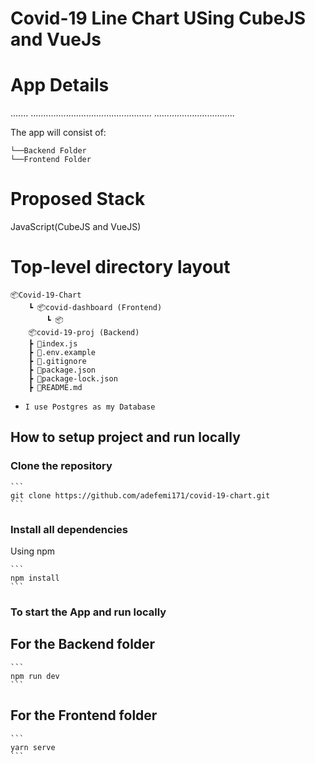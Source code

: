# Covid-19 Line Chart USing CubeJS and VueJs

# App Details
.......
................................................
................................

The app will consist of:

    └──Backend Folder
    └──Frontend Folder
        

  


# Proposed Stack
JavaScript(CubeJS and VueJS) 

# Top-level directory layout

    📦Covid-19-Chart
        ┗ 📦covid-dashboard (Frontend)
            ┗ 📦
        📦covid-19-proj (Backend)
        ┣ 📜index.js
        ┣ 📜.env.example
        ┣ 📜.gitignore
        ┣ 📜package.json
        ┣ 📜package-lock.json
        ┣ 📜README.md

- `I use Postgres as my Database`

## How to setup project and run locally

### Clone the repository 

    ```
    git clone https://github.com/adefemi171/covid-19-chart.git
    ```

### Install all dependencies

Using npm

    ```
    npm install
    ```

### To start the App and run locally

## For the Backend folder

    ```
    npm run dev
    ```    

## For the Frontend folder

    ```
    yarn serve
    ```    
